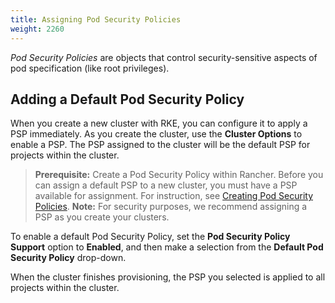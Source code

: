 ```yaml
---
title: Assigning Pod Security Policies
weight: 2260
---
```


_Pod Security Policies_ are objects that control security-sensitive aspects of pod specification (like root privileges).

## Adding a Default Pod Security Policy

When you create a new cluster with RKE, you can configure it to apply a PSP immediately. As you create the cluster, use the **Cluster Options** to enable a PSP. The PSP assigned to the cluster will be the default PSP for projects within the cluster.

>**Prerequisite:**
>Create a Pod Security Policy within Rancher. Before you can assign a default PSP to a new cluster, you must have a PSP available for assignment. For instruction, see [Creating Pod Security Policies]({{<baseurl>}}/rancher/v2.0.x-v2.4.x/en/admin-settings/pod-security-policies/).
>**Note:**
>For security purposes, we recommend assigning a PSP as you create your clusters.

To enable a default Pod Security Policy, set the **Pod Security Policy Support** option to  **Enabled**, and then make a selection from the **Default Pod Security Policy** drop-down.

When the cluster finishes provisioning, the PSP you selected is applied to all projects within the cluster.
